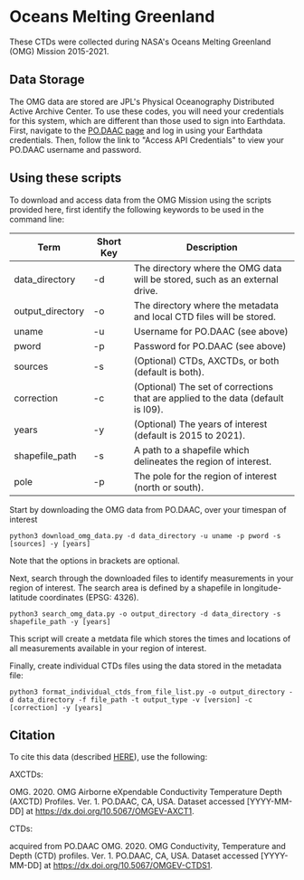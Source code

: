 # Oceans Melting Greenland
These CTDs were collected during NASA's Oceans Melting Greenland (OMG) Mission 2015-2021.

## Data Storage
The OMG data are stored are JPL's Physical Oceanography Distributed Active Archive Center. To use these codes, you will need your credentials for this system, which are different than those used to sign into Earthdata. First, navigate to the [PO.DAAC page](https://podaac.jpl.nasa.gov/dataaccess) and log in using your Earthdata credentials. Then, follow the link to "Access API Credentials" to view your PO.DAAC username and password.

## Using these scripts
To download and access data from the OMG Mission using the scripts provided here, first identify the following keywords to be used in the command line:

| Term | Short Key | Description|
| ---- | --------- | -----------|
| data_directory | -d | The directory where the OMG data will be stored, such as an external drive. |
| output_directory | -o | The directory where the metadata and local CTD files will be stored. |
| uname | -u | Username for PO.DAAC (see above) |
| pword | -p | Password for PO.DAAC (see above) |
| sources | -s | (Optional) CTDs, AXCTDs, or both (default is both). |
| correction | -c | (Optional) The set of corrections that are applied to the data (default is l09). |
| years | -y | (Optional) The years of interest (default is 2015 to 2021). |
| shapefile_path | -s | A path to a shapefile which delineates the region of interest. |
| pole | -p | The pole for the region of interest (north or south). |

Start by downloading the OMG data from PO.DAAC, over your timespan of interest
```
python3 download_omg_data.py -d data_directory -u uname -p pword -s [sources] -y [years]
```
Note that the options in brackets are optional.

Next, search through the downloaded files to identify measurements in your region of interest. The search area is defined by a shapefile in longitude-latitude coordinates (EPSG: 4326).
```
python3 search_omg_data.py -o output_directory -d data_directory -s shapefile_path -y [years]
```
This script will create a metdata file which stores the times and locations of all measurements available in your region of interest.

Finally, create individual CTDs files using the data stored in the metadata file:
```
python3 format_individual_ctds_from_file_list.py -o output_directory -d data_directory -f file_path -t output_type -v [version] -c [correction] -y [years]
```

## Citation
To cite this data (described [HERE](https://omg.jpl.nasa.gov/portal/browse/OMGEV-AXCTD/)), use the following:

AXCTDs:

OMG. 2020. OMG Airborne eXpendable Conductivity Temperature Depth (AXCTD) Profiles. Ver. 1. PO.DAAC, CA, USA. Dataset accessed [YYYY-MM-DD] at https://dx.doi.org/10.5067/OMGEV-AXCT1.

CTDs:

 acquired from PO.DAAC	OMG. 2020. OMG Conductivity, Temperature and Depth (CTD) profiles. Ver. 1. PO.DAAC, CA, USA. Dataset accessed [YYYY-MM-DD] at https://dx.doi.org/10.5067/OMGEV-CTDS1.

